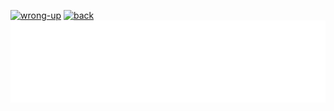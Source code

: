 [![wrong-up](https://readme-typing-svg.demolab.com?font=PotnyiStudentScript&size=65&duration=1&pause=1&color=404E65&background=D0E2FE&center=true&vCenter=true&multiline=true&repeat=false&width=1000&height=680&lines=%E2%A0%80;%D0%94%D1%80%D1%83%D0%B6%D0%BE%D0%BA-%D0%BF%D0%B8%D1%80%D0%BE%D0%B6%D0%BE%D0%BA!;%E2%A0%80;%D0%A2%D0%BE%D0%B1%D0%BE%D0%B9+%D0%B2%D1%8B%D0%B1%D1%80%D0%B0%D0%BD%D0%B0+;%D0%BD%D0%B5%D0%BF%D1%80%D0%B0%D0%B2%D0%B8%D0%BB%D1%8C%D0%BD%D0%B0%D1%8F+%D0%B4%D0%B2%D0%B5%D1%80%D1%8C!!!;%E2%A0%80;%D0%9F%D0%BE%D1%80%D1%82%D1%84%D0%BE%D0%BB%D0%B8%D0%BE+%D0%BD%D0%B0%D1%85%D0%BE%D0%B4%D0%B8%D1%82%D1%81%D1%8F;%D0%B1%D0%BB%D0%BE%D0%BA%D0%BE%D0%BC+%D0%BD%D0%B8%D0%B6%D0%B5)](https://github.com/ATaimasov/ATaimasov/blob/main/links/wrong-up.md)
[![back](https://readme-typing-svg.demolab.com?font=PotnyiStudentScript&size=65&duration=1&pause=2000&color=404E65&background=D0E2FE&center=true&vCenter=true&repeat=false&width=500&height=130&lines=%D0%9D%D0%B0%D0%B7%D0%B0%D0%B4)](https://github.com/ATaimasov/ATaimasov/)[![right door](../images/right-door.svg)](https://xn--80aag0apnud.xn--p1ai/projects.html)